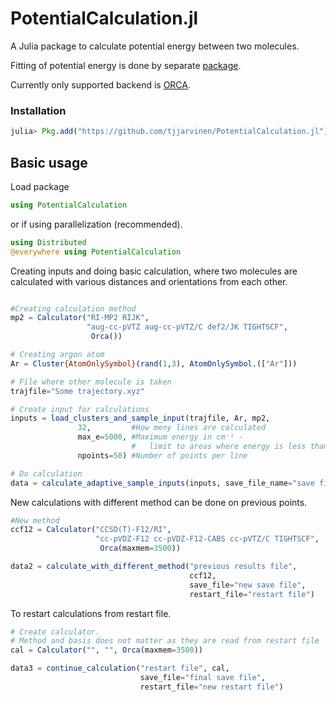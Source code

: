 # PotentialCalculation.jl

A Julia package to calculate potential energy between two molecules.

Fitting of potential energy is done by separate [package](https://github.com/tjjarvinen/PotentialFitting.jl).

Currently only supported backend is [ORCA](https://orcaforum.kofo.mpg.de).

### Installation

```julia
julia> Pkg.add("https://github.com/tjjarvinen/PotentialCalculation.jl")
```


## Basic usage

Load package

```julia
using PotentialCalculation
```

or if using parallelization (recommended).

```julia
using Distributed
@everywhere using PotentialCalculation
```

Creating inputs and doing basic calculation, where two molecules are calculated
with various distances and orientations from each other.

```julia

#Creating calculation method
mp2 = Calculator("RI-MP2 RIJK",
                 "aug-cc-pVTZ aug-cc-pVTZ/C def2/JK TIGHTSCF",
                  Orca())

# Creating argon atom
Ar = Cluster{AtomOnlySymbol}(rand(1,3), AtomOnlySymbol.(["Ar"]))

# File where other molecule is taken
trajfile="Some trajectory.xyz"

# Create input for calculations
inputs = load_clusters_and_sample_input(trajfile, Ar, mp2,
               32,         #How meny lines are calculated
               max_e=5000, #Maximum energy in cm⁻¹ -
                           #   limit to areas where energy is less than this
               npoints=50) #Number of points per line

# Do calculation
data = calculate_adaptive_sample_inputs(inputs, save_file_name="save file")
```

New calculations with different method can be done on previous points.

```julia
#New method
ccf12 = Calculator("CCSD(T)-F12/RI",
                   "cc-pVDZ-F12 cc-pVDZ-F12-CABS cc-pVTZ/C TIGHTSCF",
                    Orca(maxmem=3500))

data2 = calculate_with_different_method("previous results file",
                                        ccf12,
                                        save_file="new save file",
                                        restart_file="restart file")
```

To restart calculations from restart file.

```julia
# Create calculator.
# Method and basis does not matter as they are read from restart file
cal = Calculator("", "", Orca(maxmem=3500))

data3 = continue_calculation("restart file", cal,
                             save_file="final save file",
                             restart_file="new restart file")
```
